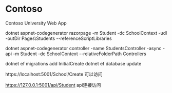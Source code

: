 # Contoso
Contoso University Web App


<!-- Server=mysql;Port=4000;Database=votes;User=root;SslMode=None

Server=localhost;Database=test;Uid=root;Pwd=123456; -->

dotnet aspnet-codegenerator razorpage -m Student -dc SchoolContext -udl -outDir Pages\Students --referenceScriptLibraries

dotnet aspnet-codegenerator controller -name StudentsController -async -api -m Student -dc SchoolContext --relativeFolderPath Controllers

dotnet ef migrations add InitialCreate
dotnet ef database update

https://localhost:5001/School/Create 可以访问

https://127.0.0.1:5001/api/Student   api连接访问